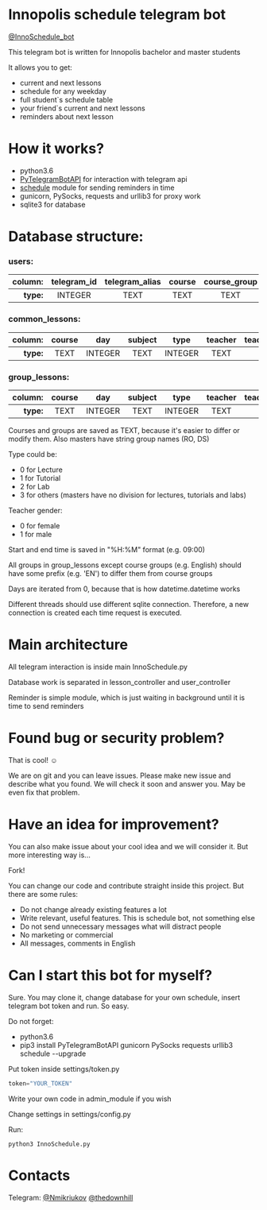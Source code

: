 # Innopolis schedule telegram bot

[@InnoSchedule_bot](https://t.me/InnoSchedule_bot)


This telegram bot is written for Innopolis bachelor and master students

It allows you to get:
- current and next lessons
- schedule for any weekday
- full student`s schedule table
- your friend`s current and next lessons
- reminders about next lesson

# How it works?

- python3.6
- [PyTelegramBotAPI](https://github.com/eternnoir/pyTelegramBotAPI) for interaction with telegram api
- [schedule](https://schedule.readthedocs.io/en/stable/) module for sending reminders in time
- gunicorn, PySocks, requests and urllib3 for proxy work
- sqlite3 for database 

# Database structure:

### users:

**column:** | telegram_id | telegram_alias | course | course_group | english_group | need_reminders
-: | :-: | :-: | :-: | :-: | :-: | :-: 
**type:** | INTEGER | TEXT | TEXT | TEXT | TEXT | INTEGER

### common_lessons:

**column:** | course | day | subject | type | teacher | teacher_gender | start | end | room
-: | :-: | :-: | :-: | :-: | :-: | :-: | :-: | :-: | :-: 
**type:** | TEXT | INTEGER | TEXT | INTEGER | TEXT | INTEGER | TEXT | TEXT | INTEGER

### group_lessons:

**column:** | course | day | subject | type | teacher | teacher_gender | start | end | room | lesson_group
-: | :-: | :-: | :-: | :-: | :-: | :-: | :-: | :-: | :-: | :-:
**type:** | TEXT | INTEGER | TEXT | INTEGER | TEXT | INTEGER | TEXT | TEXT | INTEGER | TEXT


Courses and groups are saved as TEXT, because it's easier to differ or modify them. Also masters have string group names (RO, DS)

Type could be:
- 0 for Lecture
- 1 for Tutorial
- 2 for Lab
- 3 for others (masters have no division for lectures, tutorials and labs)

Teacher gender:
- 0 for female
- 1 for male

Start and end time is saved in "%H:%M" format (e.g. 09:00)

All groups in group_lessons except course groups (e.g. English) should have some prefix (e.g. 'EN') to differ them from course groups

Days are iterated from 0, because that is how datetime.datetime works

Different threads should use different sqlite connection. Therefore, a new connection is created each time request is executed.

# Main architecture

All telegram interaction is inside main InnoSchedule.py

Database work is separated in lesson_controller and user_controller

Reminder is simple module, which is just waiting in background until it is time to send reminders

# Found bug or security problem?

That is cool! ☺

We are on git and you can leave issues. Please make new issue and describe what you found. We will check it soon and answer you. May be even fix that problem.

# Have an idea for improvement?

You can also make issue about your cool idea and we will consider it. But more interesting way is...

Fork!

You can change our code and contribute straight inside this project. But there are some rules:
- Do not change already existing features a lot
- Write relevant, useful features. This is schedule bot, not something else
- Do not send unnecessary messages what will distract people
- No marketing or commercial
- All messages, comments in English

# Can I start this bot for myself?

Sure. You may clone it, change database for your own schedule, insert telegram bot token and run. So easy.

Do not forget:
- python3.6
- pip3 install PyTelegramBotAPI gunicorn PySocks requests urllib3 schedule --upgrade

Put token inside settings/token.py
```python
token="YOUR_TOKEN"
```

Write your own code in admin_module if you wish

Change settings in settings/config.py

Run:
```
python3 InnoSchedule.py
```

# Contacts
Telegram:
[@Nmikriukov](https://t.me/Nmikriukov)
[@thedownhill](https://t.me/thedownhill)
